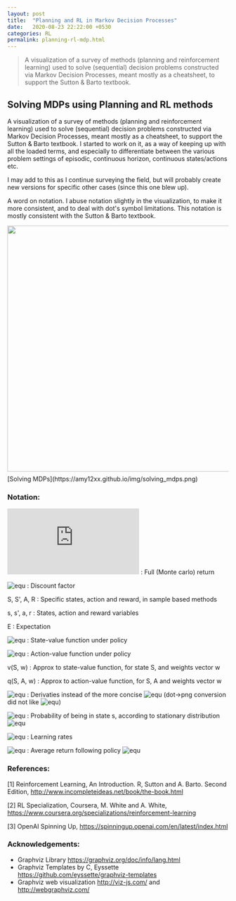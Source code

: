 ```yaml
---
layout: post
title:  "Planning and RL in Markov Decision Processes"
date:   2020-08-23 22:22:00 +0530
categories: RL
permalink: planning-rl-mdp.html
---
```


> A visualization of a survey of methods (planning and reinforcement learning) used to solve (sequential) decision problems constructed via Markov Decision Processes, meant mostly as a cheatsheet, to support the Sutton & Barto textbook.

<!--more-->

## Solving MDPs using Planning and RL methods

A visualization of a survey of methods (planning and reinforcement learning) used to solve (sequential) decision problems constructed via Markov Decision Processes, meant mostly as a cheatsheet, to support the Sutton & Barto textbook. I started to work on it, as a way of keeping up with all the loaded terms, and especially to differentiate between the various problem settings of episodic, continuous horizon, continuous states/actions etc. 

I may add to this as I continue surveying the field, but will probably create new versions for specific other cases (since this one blew up).

A word on notation. I abuse notation slightly in the visualization, to make it more consistent, and to deal with dot's symbol limitations. This notation is mostly consistent with the Sutton & Barto textbook.

<p align="center" style="font-size:8px;">
<img src="https://amy12xx.github.io/img/solving_mdps.png" width=560>
</p>
[Solving MDPs](https://amy12xx.github.io/img/solving_mdps.png)


### Notation:
![equ](https://latex.codecogs.com/gif.latex?G_t) : Full (Monte carlo) return

![equ](https://latex.codecogs.com/gif.latex?\lambda) : Discount factor

S, S', A, R : Specific states, action and reward, in sample based methods

s, s', a, r : States, action and reward variables

E : Expectation

![equ](https://latex.codecogs.com/gif.latex?V_\pi(s)) : State-value function under policy

![equ](https://latex.codecogs.com/gif.latex?Q_\pi(s,a)) : Action-value function under policy

v(S, w) : Approx to state-value function, for state S, and weights vector w

q(S, A, w) : Approx to action-value function, for S, A and weights vector w

![equ](https://latex.codecogs.com/gif.latex?\partial) : Derivaties instead of the more concise ![equ](https://latex.codecogs.com/gif.latex?\nabla) (dot->png conversion did not like ![equ](https://latex.codecogs.com/gif.latex?\nabla))

![equ](https://latex.codecogs.com/gif.latex?\mu(s)) : Probability of being in state s, according to stationary distribution ![equ](https://latex.codecogs.com/gif.latex?\mu)

![equ](https://latex.codecogs.com/gif.latex?\alpha,\beta) : Learning rates

![equ](https://latex.codecogs.com/gif.latex?r(\pi)) : Average return following policy ![equ](https://latex.codecogs.com/gif.latex?\pi)


### References:

[1] Reinforcement Learning, An Introduction. R, Sutton and A. Barto. Second Edition, http://www.incompleteideas.net/book/the-book.html

[2] RL Specialization, Coursera, M. White and A. White, https://www.coursera.org/specializations/reinforcement-learning

[3] OpenAI Spinning Up, https://spinningup.openai.com/en/latest/index.html


### Acknowledgements:

- Graphviz Library https://graphviz.org/doc/info/lang.html 
- Graphviz Templates by C, Eyssette https://github.com/eyssette/graphviz-templates
- Graphviz web visualization http://viz-js.com/ and http://webgraphviz.com/

